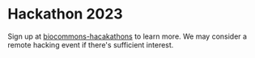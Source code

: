 # Hackathon 2023

Sign up at [biocommons-hacakathons](https://groups.google.com/g/biocommons-hackathons) to learn
more. We may consider a remote hacking event if there's sufficient interest.
